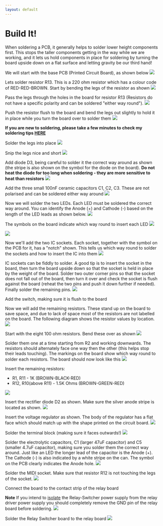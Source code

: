 ```yaml
---
layout: default
--- 
```


# Build It!

When soldering a PCB, it generally helps to solder lower height components first. This stops the taller components getting in the way while we are working, and it lets us hold components in place for soldering by turning the board upside down on a flat surface and letting gravity be our third hand!

We will start with the base PCB (Printed Circuit Board), as shown below 
<img src="img/R001.JPG"><br>

Lets solder resistor R13. This is a 220 ohm resistor which has a colour code of RED-RED-BROWN. Start by bending the legs of the resistor as shown 
<img src="img/R002.JPG"><br>

Pass the legs through the holes in the board for resistor R13 (Resistors do not have a specific polarity and can be soldered "either way round").
<img src="img/R003.JPG"><br>

Push the resistor flush to the board and bend the legs out slightly to hold it in place while you turn the board over to solder them
<img src="img/R004.JPG"><br>

**If you are new to soldering, please take a few minutes to check my soldering tips [HERE](http://127.0.0.1:4000/info/soldering.html)**

Solder the legs into place 
<img src="img/R005.JPG"><br>

Snip the legs nice and short
<img src="img/R006.JPG"><br>

Add diode D3, being careful to solder it the correct way around as shown (the stripe is also shown on the symbol for the diode on the board). **Do not heat the diode for too long when soldering - they are more sensitive to heat than resistors**
<img src="img/R007.JPG"><br>

Add the three small 100nF ceramic capacitors C1, C2, C3. These are not polarised and can be soldered either way around
<img src="img/R008.JPG"><br>

Now we will solder the two LEDs. Each LED must be soldered the correct way around. You can identify the Anode (+) and Cathode (-) based on the length of the LED leads as shown below.
<img src="img/T012.JPG"><br>

The symbols on the board indicate which way round to insert each LED
<img src="img/R009.JPG"><br>

<img src="img/R010.JPG"><br>

Now we'll add the two IC sockets. Each socket, together with the symbol on the PCB for it, has a "notch" shown. This tells us which way round to solder the sockets and how to insert the IC into them
<img src="img/R011.JPG"><br>

IC sockets can be fiddly to solder. A good tip is to insert the socket in the board, then turn the board upside down so that the socket is held in place by the weight of the board. Solder two outer corner pins so that the socket does not fall out of the board, then turn it over and check the socket is flush against the board (reheat the two pins and push it down further if needed). Finally solder the remaining pins.
<img src="img/R012.JPG"><br>

Add the switch, making sure it is flush to the board

Now we will add the remaining resistors. These stand up on the board to save space, and due to lack of space most of the resistors are not labelled on the board. The following diagram shows the resistor values by location.
<img src="img/RRES.JPG"><br>

Start with the eight 100 ohm resistors. Bend these over as shown
<img src="img/R013A.JPG"><br>

Solder them one at a time starting from R2 and working downwards. The resistors should alternately face one way then the other (this helps stop their leads touching). The markings on the board show which way round to solder each resistors. The board should now look like this
<img src="img/R013.JPG"><br>

Insert the remaining resistors:

* R1, R11 - 1K (BROWN-BLACK-RED)
* R12, R10(above R11) - 1.5K Ohms (BROWN-GREEN-RED)

<img src="img/R014.JPG"><br>

Insert the rectifier diode D2 as shown. Make sure the silver anode stripe is located as shown.
<img src="img/R016.JPG"><br>


Insert the voltage regulator as shown. The body of the regulator has a flat face which should match up with the shape printed on the circuit board.
<img src="img/R017.JPG"><br>

Solder the terminal block (making sure it faces outwards!) 
<img src="img/R018.JPG"><br>

Solder the electrolytic capacitors, C1 (larger 47uF capacitor) and C5 (smaller 4.7uF capacitor), making sure you solder them the correct way around. Just like an LED the longer lead of the capacitor is the Anode (+). The Cathode (-) is also indicated by a white stripe on the can. The symbol on the PCB clearly indicates the Anode hole.
<img src="img/R019.JPG"><br>

Solder the MIDI socket. Make sure that resistor R12 is not touching the legs of the socket.
<img src="img/R020.JPG"><br>

Connect the board to the contact strip of the relay board

**Note** If you intend to <a href="rmanual.html#isolate">isolate</a> the Relay-Switcher power supply from the relay driver power supply you should completely remove the GND pin of the relay board before soldering.
<img src="img/R021.JPG"><br>

Solder the Relay Switcher board to the relay board
<img src="img/R022.JPG"><br>
